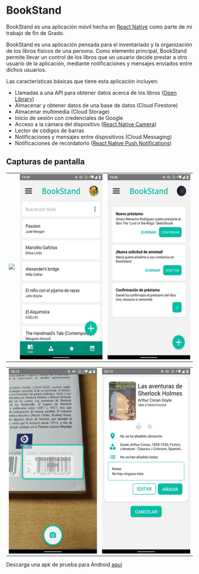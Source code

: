 # BookStand
BookStand es una aplicación móvil hecha en [React Native](https://reactnative.dev/) como parte de mi trabajo de fin de Grado.

BookStand es una aplicación pensada para el inventariado y la organización de los libros físicos de una persona. Como elemento principal, BookStand permite llevar un control de los libros que un usuario decide prestar a otro usuario de la aplicación, mediante notificaciones y mensajes enviados entre dichos usuarios.

Las características básicas que tiene esta aplicación incluyen:
-	Llamadas a una API para obtener datos acerca de los libros ([Open Library](https://openlibrary.org/))
-	Almacenar y obtener datos de una base de datos (Cloud Firestore)
-	Almacenar multimedia (Cloud Storage)
-	Inicio de sesión con credenciales de Google
-	Acceso a la cámara del dispositivo ([React Native Camera](https://react-native-camera.github.io/react-native-camera/))
-	Lector de códigos de barras 
-	Notificaciones y mensajes entre dispositivos (Cloud Messaging)
-	Notificaciones de recordatorio ([React Native Push Notifications](https://github.com/zo0r/react-native-push-notification))

 ## Capturas de pantalla
 <table>
 <tr>
  <td><img src="https://user-images.githubusercontent.com/34279546/127307898-e0e9b6d3-eb0e-4b41-b314-5b9ffb5e3479.png" height=500 /></td>
  <td><img src=https://github.com/aursalgut/BookStand-Release/blob/main/Screenshot_20210505-194932.jpg?raw=true" height=500 /></td>
  <td><img src="https://github.com/aursalgut/BookStand-Release/blob/main/Screenshot_20210505-194701.jpg?raw=true" height=500 /></td>
 </tr>
   </table>
 
 <table align="center">
 <tr>
   <td><img src="https://github.com/aursalgut/BookStand-Release/blob/main/Screenshot_20210505-201251.jpg?raw=true" height=500 /></td>
   <td><img src="https://github.com/aursalgut/BookStand-Release/blob/main/Screenshot_20210505-201304.jpg?raw=true" height=500 /></td>
 </tr>
 </table>


Descarga una apk de prueba para Android [aquí](https://github.com/aursalgut/BookStand-Release/releases)
